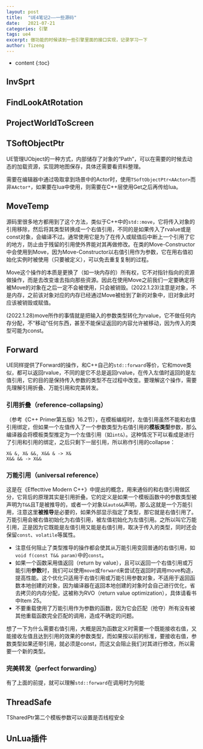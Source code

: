 ```yaml
---
layout: post
title:  "UE4笔记2——一些源码"
date:   2021-07-21
categories: 引擎
tags: ue4
excerpt: 做功能的时候读到一些引擎里面的接口实现，记录学习一下
author: Tizeng
---
```


* content
{:toc}

## InvSprt

## FindLookAtRotation

## ProjectWorldToScreen

## TSoftObjectPtr

UE管理UObject的一种方式，内部储存了对象的“Path”，可以在需要的时候去动态的加载资源，实现跨地图保存，具体还需要看资料整理。

需要在编辑器中通过吸取拿到场景中的Actor时，使用`TSoftObjectPtr<AActor>`而非`AActor*`，如果要在lua中使用，则需要在C++层使用Get之后再传给lua。

## MoveTemp

源码里很多地方都用到了这个方法，类似于C++中的`std::move`，它将传入对象的引用移除，然后将其类型转换成一个右值引用，不同的是如果传入了rvalue或是const对象，会编译不过。通常使用它是为了在传入或赋值后中断上一个引用了它的地方，防止由于残留的引用使外界能对其再做修改。在类的Move-Constructor中会使用到Move，因为Move-Constructor以右值引用作为参数，它在用右值初始化实例时被使用（只要被定义），可以免去重复复制的过程。

Move这个操作的本质是更换了（如一块内存的）所有权，它不对指针指向的资源做操作，而是去改变谁去指向那些资源。因此在使用Move之前我们一定要确定将被Move的对象在之后一定不会被使用，只会被销毁。(2022.1.23)注意是对象，不是内存，之前该对象对应的内存已经通过Move被给到了新的对象中，旧对象此时应该被销毁或赋值。

(2022.1.28)move所作的事情就是把输入的参数类型转化为rvalue，它不做任何内存分配，不“移动”任何东西，甚至不能保证返回的内容允许被移动，因为传入的类型可能为const。

## Forward

UE同样提供了Forward的操作，和C++自己的`std::forward`等价，它和move类似，都可以返回rvalue，不同的是它不总是返回rvalue，在传入左值时返回的是左值引用，它的目的是保持传入参数的类型不在过程中改变。要理解这个操作，需要先理解引用折叠、万能引用和完美转发。

### 引用折叠（reference-collapsing）

（参考《C++ Primer第五版》16.2节），在模板编程时，左值引用虽然不能和右值引用绑定，但如果一个左值传入了一个参数类型为右值引用的**模板类型**参数，那么编译器会将模板类型推定为一个左值引用（如`int&`）。这种情况下可以看成是进行了引用和引用的绑定，之后只剩下一层引用，所以称作引用的collapse：

    X& &, X& &&, X&& & -> X&
    X&& && -> X&&

### 万能引用（universal reference）

这是在《Effecttive Modern C++》中提出的概念，用来通俗的和右值引用做区分，它背后的原理其实是引用折叠。它的定义是如果一个模板函数中的参数类型被声明为`T&&`且T是被推导的，或者一个对象以`auto&&`声明，那么这就是一个万能引用，注意这里**被推导**是必要的，如果外部显示指定了类型，那它就是右值引用了。万能引用会被右值初始化为右值引用，被左值初始化为左值引用。之所以叫它万能引用，正是因为它既能是左值引用又能是右值引用，取决于传入的类型，同时还会保留`const`、`volatile`等属性。

* 注意任何阻止了类型推导的操作都会使其从万能引用变回普通的右值引用，如`void f(const T&& param)`中的`const`。
* 如果一个函数采用值返回（return by value），且可以返回一个右值引用或万能引用**参数**时，我们可以使用`move`或`forward`来尝试在返回时调用move构造，提高性能。这个优化只适用于右值引用或万能引用参数对象，不适用于返回函数本地创建的对象，因为编译器在返回本地创建的对象时会自己进行优化，省去拷贝的内存分配，这被称为RVO（return value optimization），具体请看书中Item 25。
* 不要重载使用了万能引用作为参数的函数，因为它会匹配（抢夺）所有没有被其他重载函数完全匹配的调用，造成不确定的问题。

想了一下为什么需要右值引用，大概是因为函数定义时需要一个既能接收右值，又能接收左值且达到引用的效果的参数类型，而如果按以前的标准，要接收右值，参数类型如果还带引用，就必须是const，而这又会阻止我们对其进行修改，所以需要一个新的类型。

### 完美转发（perfect forwarding）

有了上面的前提，就可以理解`std::forward`在调用时为何能

## ThreadSafe

TSharedPtr第二个模板参数可以设置是否线程安全

## UnLua插件
